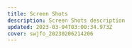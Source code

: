 ```yaml
---
title: Screen Shots
description: Screen Shots description
updated: 2023-03-04T03:00:34.973Z
cover: swjfo_20230206214206
---
```

